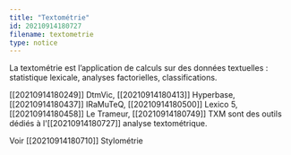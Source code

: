 ```yaml
---
title: "Textométrie"
id: 20210914180727
filename: textometrie
type: notice
---
```


La textométrie est l’application de calculs sur des données textuelles : statistique lexicale, analyses factorielles, classifications.

[[20210914180249]] DtmVic, [[20210914180413]] Hyperbase, [[20210914180437]] IRaMuTeQ, [[20210914180500]] Lexico 5, [[20210914180458]] Le Trameur, [[20210914180749]] TXM sont des outils dédiés à l'[[20210914180727]] analyse textométrique.

Voir [[20210914180710]] Stylométrie

